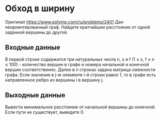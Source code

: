 # Обход в ширину
Оригинал https://www.eolymp.com/ru/problems/2401
Дан неориентированный граф. Найдите кратчайшее расстояние от одной заданной вершины до другой.

## Входные данные
В первой строке содержится три натуральных числа n, s и f (1 ≤ s, f ≤ n ≤ 100) - количество вершин в графе и номера начальной и конечной вершин соответственно. Далее в n строках задана матрица смежности графа. Если значение в j-м элементе i-й строки равно 1, то в графе есть направленное ребро из вершины i в вершину j.
## Выходные данные
Вывести минимальное расстояние от начальной вершины до конечной. Если пути не существует, выведите 0.
